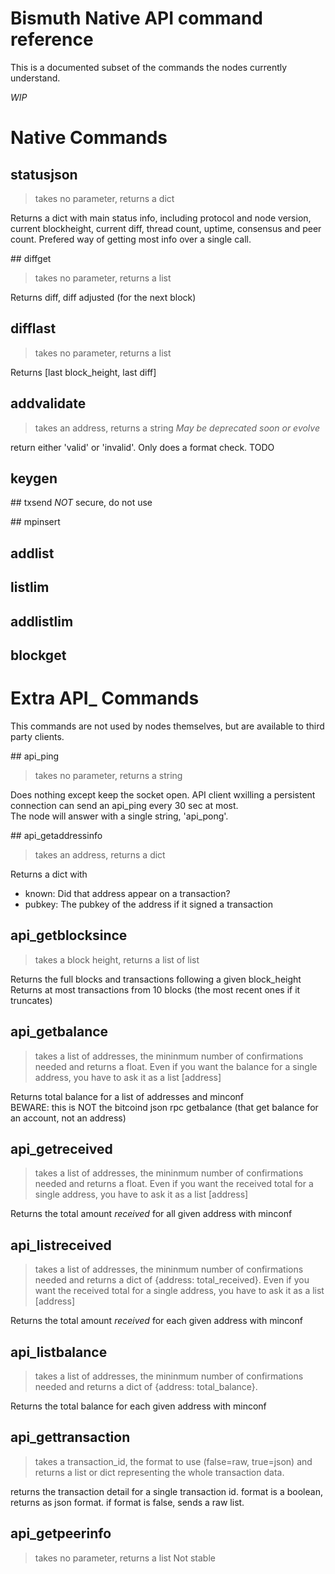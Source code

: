 # Bismuth Native API command reference

This is a documented subset of the commands the nodes currently understand.

*WIP*

# Native Commands

## statusjson
> takes no parameter, returns a dict

Returns a dict with main status info, including protocol and node version, current blockheight, current diff, thread count, uptime, consensus and peer count.
Prefered way of getting most info over a single call.

## diffget
> takes no parameter, returns a list

Returns diff, diff adjusted (for the next block)

## difflast
> takes no parameter, returns a list

Returns [last block_height, last diff]

## addvalidate
> takes an address, returns a string
*May be deprecated soon or evolve*

return either 'valid' or 'invalid'. Only does a format check.
TODO

## keygen

## txsend
*NOT* secure, do not use

## mpinsert

## addlist

## listlim

## addlistlim

## blockget


# Extra API_ Commands

This commands are not used by nodes themselves, but are available to third party clients.

## api_ping 
> takes no parameter, returns a string

Does nothing except keep the socket open. API client wxilling a persistent connection can send an api_ping every 30 sec at most.  
The node will answer with a single string, 'api_pong'.

## api_getaddressinfo
> takes an address, returns a dict

Returns a dict with  
* known: Did that address appear on a transaction?  
* pubkey: The pubkey of the address if it signed a transaction

## api_getblocksince
> takes a block height, returns a list of list

Returns the full blocks and transactions following a given block_height
Returns at most transactions from 10 blocks (the most recent ones if it truncates)

## api_getbalance
> takes a list of addresses, the mininmum number of confirmations needed and returns a float.
Even if you want the balance for a single address, you have to ask it as a list [address]

Returns total balance for a list of addresses and minconf  
BEWARE: this is NOT the bitcoind json rpc getbalance (that get balance for an account, not an address)

## api_getreceived
> takes a list of addresses, the mininmum number of confirmations needed and returns a float.
Even if you want the received total for a single address, you have to ask it as a list [address]

Returns the total amount *received* for all given address with minconf

## api_listreceived
> takes a list of addresses, the mininmum number of confirmations needed and returns a dict of {address: total_received}.
Even if you want the received total for a single address, you have to ask it as a list [address]

Returns the total amount *received* for each given address with minconf

## api_listbalance
> takes a list of addresses, the mininmum number of confirmations needed and returns a dict of {address: total_balance}.

Returns the total balance for each given address with minconf

## api_gettransaction
> takes a transaction_id, the format to use (false=raw, true=json) and returns a list or dict representing the whole transaction data.

returns the transaction detail for a single transaction id. format is a boolean, returns as json format. if format is false, sends a raw list.

## api_getpeerinfo
> takes no parameter, returns a list
Not stable

